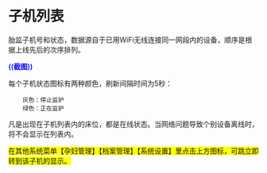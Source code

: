 # 子机列表

胎监子机号和状态，数据源自于已用WiFi无线连接同一网段内的设备，顺序是根据上线先后的次序排列。

<span style="color:blue;font-weight:600;">((截图))</span>

每个子机状态图标有两种颜色，刷新间隔时间为5秒：
```
    灰色：停止监护
    绿色：正在监护
```

凡是出现在子机列表内的床位，都是在线状态。当网络问题导致个别设备离线时，将不会显示在列表内。

<span style="background:yellow;">在其他系统菜单【孕妇管理】【档案管理】【系统设置】里点击上方图标，可跳立即转到该子机的显示。</span>
